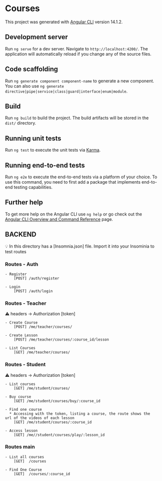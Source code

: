 # Courses

This project was generated with [Angular CLI](https://github.com/angular/angular-cli) version 14.1.2.

## Development server

Run `ng serve` for a dev server. Navigate to `http://localhost:4200/`. The application will automatically reload if you change any of the source files.

## Code scaffolding

Run `ng generate component component-name` to generate a new component. You can also use `ng generate directive|pipe|service|class|guard|interface|enum|module`.

## Build

Run `ng build` to build the project. The build artifacts will be stored in the `dist/` directory.

## Running unit tests

Run `ng test` to execute the unit tests via [Karma](https://karma-runner.github.io).

## Running end-to-end tests

Run `ng e2e` to execute the end-to-end tests via a platform of your choice. To use this command, you need to first add a package that implements end-to-end testing capabilities.

## Further help

To get more help on the Angular CLI use `ng help` or go check out the [Angular CLI Overview and Command Reference](https://angular.io/cli) page.

## BACKEND 

:bulb: In this directory has a [Insomnia.json] file. Import it into your Insominia to test routes

### Routes - Auth

    - Register
        [POST] /auth/register

    - Login
        [POST] /auth/login

### Routes - Teacher

:warning: headers -> Authorization [token]

    - Create Course
        [POST] /me/teacher/courses/

    - Create Lesson
        [POST] /me/teacher/courses/:course_id/lesson

    - List Courses
        [GET] /me/teacher/courses/

### Routes - Student

:warning: headers -> Authorization [token]

    - List courses
        [GET] /me/student/courses/

    - Buy course
        [GET] /me/student/courses/buy/:course_id

    - Find one course
      * Accessing with the token, listing a course, the route shows the url of the videos of each lesson
        [GET] /me/student/courses/:course_id

    - Access lesson
        [GET] /me//student/courses/play/:lesson_id

### Routes main

    - List all courses
        [GET]  /courses

    - Find One Course
        [GET]  /courses/:course_id
